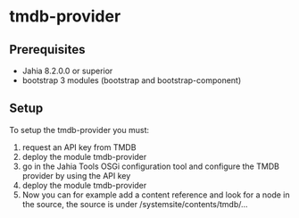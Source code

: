 # tmdb-provider

## Prerequisites
* Jahia 8.2.0.0 or superior
* bootstrap 3 modules (bootstrap and bootstrap-component)

## Setup
To setup the tmdb-provider you must:
1. request an API key from TMDB
2. deploy the module tmdb-provider
3. go in the Jahia Tools OSGi configuration tool and configure the TMDB provider by using the API key 
5. deploy the module tmdb-provider
6. Now you can for example add a content reference and look for a node in the source, the source is under /systemsite/contents/tmdb/...
